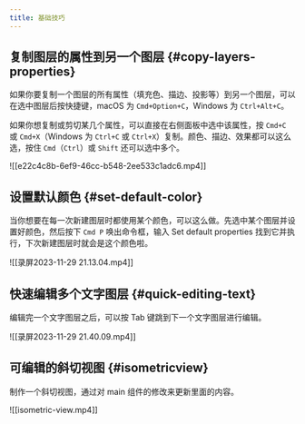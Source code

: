 ```yaml
---
title: 基础技巧
---
```

## 复制图层的属性到另一个图层 {#copy-layers-properties}

如果你要复制一个图层的所有属性（填充色、描边、投影等）到另一个图层，可以在选中图层后按快捷键，macOS 为 `Cmd+Option+C`，Windows 为 `Ctrl+Alt+C`。

如果你想复制或剪切某几个属性，可以直接在右侧面板中选中该属性，按 `Cmd+C` 或 `Cmd+X`（Windows 为 `Ctrl+C` 或 `Ctrl+X`）复制。颜色、描边、效果都可以这么选，按住 `Cmd`（`Ctrl`）或 `Shift` 还可以选中多个。

![[e22c4c8b-6ef9-46cc-b548-2ee533c1adc6.mp4]]

## 设置默认颜色 {#set-default-color}
当你想要在每一次新建图层时都使用某个颜色，可以这么做。先选中某个图层并设置好颜色，然后按下 `Cmd P` 唤出命令框，输入 Set default properties 找到它并执行，下次新建图层时就会是这个颜色啦。

![[录屏2023-11-29 21.13.04.mp4]]

## 快速编辑多个文字图层 {#quick-editing-text}
编辑完一个文字图层之后，可以按 Tab 键跳到下一个文字图层进行编辑。

![[录屏2023-11-29 21.40.09.mp4]]

## 可编辑的斜切视图 {#isometricview}
制作一个斜切视图，通过对 main 组件的修改来更新里面的内容。

![[isometric-view.mp4]]